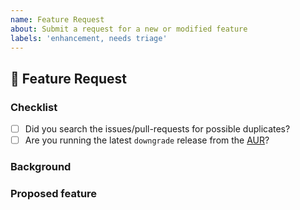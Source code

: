 ```yaml
---
name: Feature Request
about: Submit a request for a new or modified feature
labels: 'enhancement, needs triage'
---
```


## :rocket: Feature Request

### Checklist

* [ ] Did you search the issues/pull-requests for possible duplicates?
* [ ] Are you running the latest `downgrade` release from the [AUR](https://aur.archlinux.org/packages/downgrade/)?

### Background

<!-- Provide a short background describing the problem you are facing -->

### Proposed feature

<!-- Provide information on the proposed feature(s) which could help address this problem -->
